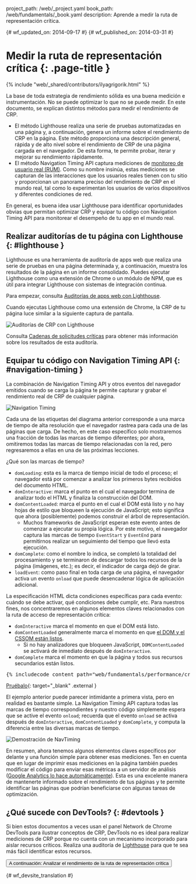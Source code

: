 project_path: /web/_project.yaml
book_path: /web/fundamentals/_book.yaml
description: Aprende a medir la ruta de representación crítica.

{# wf_updated_on: 2014-09-17 #}
{# wf_published_on: 2014-03-31 #}

# Medir la ruta de representación crítica {: .page-title }

{% include "web/_shared/contributors/ilyagrigorik.html" %}

La base de toda estrategia de rendimiento sólida es una buena medición e
instrumentación. No se puede optimizar lo que no se puede medir. En este documento,
se explican distintos métodos para medir el rendimiento de CRP.

* El método Lighthouse realiza una serie de pruebas automatizadas en una página y, a continuación,
  genera un informe sobre el rendimiento de CRP en la página. Este método
  proporciona una descripción general, rápida y de alto nivel sobre el rendimiento de CRP de una
  página cargada en el navegador. De esta forma, te permite probar,
  iterar y mejorar su rendimiento rápidamente.
* El método Navigation Timing API captura mediciones de [monitoreo de
  usuario real (RUM)](https://en.wikipedia.org/wiki/Real_user_monitoring).
 Como su nombre insinúa, estas mediciones se capturan de las interacciones
que los usuarios reales tienen con tu sitio y proporcionan un panorama preciso
  del rendimiento de CRP en el mundo real, tal como lo experimentan los usuarios de varios
  dispositivos y diferentes condiciones de red.

En general, es buena idea usar Lighthouse para identificar oportunidades obvias
que permitan optimizar CRP y equipar tu código con
Navigation Timing API para monitorear el desempeño de tu app en el mundo real.

## Realizar auditorías de tu página con Lighthouse {: #lighthouse }

Lighthouse es una herramienta de auditoría de apps web que realiza una serie de pruebas en una
página determinada y, a continuación, muestra los resultados de la página en un informe consolidado. Puedes
ejecutar Lighthouse como una extensión de Chrome o un módulo de NPM, que es
útil para integrar Lighthouse con sistemas de integración continua.

Para empezar, consulta [Auditorías de apps web con Lighthouse](/web/tools/lighthouse/).

Cuando ejecutas Lighthouse como una extensión de Chrome, la CRP de tu página luce
similar a la siguiente captura de pantalla.

![Auditorías de CRP con Lighthouse](images/lighthouse-crp.png)

Consulta [Cadenas de solicitudes críticas][crc] para obtener más información sobre los resultados de esta
auditoría.

[crc]: /web/tools/lighthouse/audits/critical-request-chains

## Equipar tu código con Navigation Timing API {: #navigation-timing }

La combinación de Navigation Timing API y otros eventos del navegador emitidos
cuando se carga la página te permite capturar y grabar el rendimiento real de CRP
de cualquier página.

<img src="images/dom-navtiming.png"  alt="Navigation Timing">

Cada una de las etiquetas del diagrama anterior corresponde a una marca de tiempo de alta resolución que el navegador rastrea para cada una de las páginas que carga. De hecho, en este caso específico solo mostraremos una fracción de todas las marcas de tiempo diferentes; por ahora, omitiremos todas las marcas de tiempo relacionadas con la red, pero regresaremos a ellas en una de las próximas lecciones.

¿Qué son las marcas de tiempo?

* `domLoading`: esta es la marca de tiempo inicial de todo el proceso; el
  navegador está por comenzar a analizar los primeros bytes recibidos del documento
  HTML.
* `domInteractive`: marca el punto en el cual el navegador termina de analizar todo
  el HTML y finaliza la construcción del DOM.
* `domContentLoaded`: marca el punto en el cual el DOM está listo y no hay hojas de estilo que bloqueen la ejecución de JavaScript; esto significa que ahora (posiblemente) podemos construir el árbol de representación.
    * Muchos frameworks de JavaScript esperan este evento antes de comenzar a ejecutar su propia lógica. Por este motivo, el navegador captura las marcas de tiempo `EventStart` y `EventEnd` para permitirnos realizar un seguimiento del tiempo que llevó esta ejecución.
* `domComplete`: como el nombre lo indica, se completó la totalidad del procesamiento y
  se terminaron de descargar todos los recursos de la página (imágenes, etc.);
  es decir, el indicador de carga dejó de girar.
* `loadEvent`: como paso final en toda carga de una página, el navegador activa un evento
  `onload` que puede desencadenar lógica de aplicación adicional.

La especificación HTML dicta condiciones específicas para cada evento: cuándo se debe activar, qué condiciones debe cumplir, etc. Para nuestros fines, nos concentraremos en algunos elementos claves relacionados con la ruta de acceso de representación crítica:

* `domInteractive` marca el momento en que el DOM está listo.
* `domContentLoaded` generalmente marca el momento en que [el DOM y el CSSOM están listos](http://calendar.perfplanet.com/2012/deciphering-the-critical-rendering-path/).
    * Si no hay analizadores que bloqueen JavaScript, `DOMContentLoaded` se activará de inmediato después de `domInteractive`.
* `domComplete` marca el momento en que la página y todos sus recursos secundarios están listos.


<div style="clear:both;"></div>

<pre class="prettyprint">
{% includecode content_path="web/fundamentals/performance/critical-rendering-path/_code/measure_crp.html" region_tag="full" adjust_indentation="auto" %}
</pre>

[Pruébalo](https://googlesamples.github.io/web-fundamentals/fundamentals/performance/critical-rendering-path/measure_crp.html){: target="_blank" .external }

El ejemplo anterior puede parecer intimidante a primera vista, pero en realidad es bastante simple. La Navigation Timing API captura todas las marcas de tiempo correspondientes y nuestro código simplemente espera que se active el evento `onload`; recuerda que el evento `onload` se activa después de `domInteractive`, `domContentLoaded` y `domComplete`, y computa la diferencia entre las diversas marcas de tiempo.

<img src="images/device-navtiming-small.png"  alt="Demostración de NavTiming">

En resumen, ahora tenemos algunos elementos claves específicos por delante y una función simple para obtener esas mediciones. Ten en cuenta que en lugar de imprimir esas mediciones en la página también puedes modificar el código para enviar esas métricas a un servidor de análisis ([Google Analytics lo hace automáticamente](https://support.google.com/analytics/answer/1205784)). Esta es una excelente manera de mantenerte informado sobre el rendimiento de tus páginas y te permite identificar las páginas que podrían beneficiarse con algunas tareas de optimización.

## ¿Qué sucede con DevTools? {: #devtools }

Si bien estos documentos a veces usan el panel Network de Chrome DevTools para
ilustrar conceptos de CRP, DevTools no es ideal para realizar mediciones de
CRP porque no cuenta con un mecanismo incorporado para aislar
recursos críticos. Realiza una auditoría de [Lighthouse](#lighthouse) para que te sea más fácil
identificar estos recursos.

<a href="analyzing-crp" class="gc-analytics-event"
    data-category="CRP" data-label="Next / Analyzing CRP">
  <button>A continuación: Analizar el rendimiento de la ruta de representación crítica</button>
</a>


{# wf_devsite_translation #}
